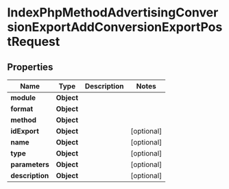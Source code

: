 

# IndexPhpMethodAdvertisingConversionExportAddConversionExportPostRequest


## Properties

| Name | Type | Description | Notes |
|------------ | ------------- | ------------- | -------------|
|**module** | **Object** |  |  |
|**format** | **Object** |  |  |
|**method** | **Object** |  |  |
|**idExport** | **Object** |  |  [optional] |
|**name** | **Object** |  |  [optional] |
|**type** | **Object** |  |  [optional] |
|**parameters** | **Object** |  |  [optional] |
|**description** | **Object** |  |  [optional] |



